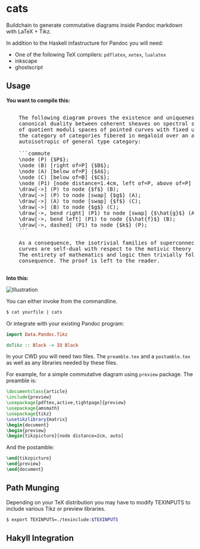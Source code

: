cats
====

Buildchain to generate commutative diagrams inside Pandoc markdown with LaTeX + Tikz.

In addition to the Haskell infastructure for Pandoc you will need:

* One of the following TeX compilers: ``pdflatex``, ``xetex``,  ``lualatex``
* inkscape
* ghostscript

Usage
-----

**You want to compile this:**

<pre>

    The following diagram proves the existence and uniqueness of the
    canonical duality between coherent sheaves on spectral sites of stacks
    of quotient moduli spaces of pointed curves with fixed ultragenus and
    the category of categories fibered in megaloid over an abelian smooth
    autoisotropic of general type category:

    ```commute
    \node (P) {$P$};
    \node (B) [right of=P] {$B$};
    \node (A) [below of=P] {$A$};
    \node (C) [below of=B] {$C$};
    \node (P1) [node distance=1.4cm, left of=P, above of=P] {$\hat{P}$};
    \draw[->] (P) to node {$f$} (B);
    \draw[->] (P) to node [swap] {$g$} (A);
    \draw[->] (A) to node [swap] {$f$} (C);
    \draw[->] (B) to node {$g$} (C);
    \draw[->, bend right] (P1) to node [swap] {$\hat{g}$} (A);
    \draw[->, bend left] (P1) to node {$\hat{f}$} (B);
    \draw[->, dashed] (P1) to node {$k$} (P);
    ```

    As a consequence, the isotrivial families of superconnected unimodular
    curves are self-dual with respect to the motivic theory of ultrafilters.
    The entirety of mathematics and logic then trivially follows as a
    consequence. The proof is left to the reader.

</pre>

**Into this:**

![Illustration](https://github.com/sdiehl/cats/raw/master/misc/screenshot.png)

You can either invoke from the commandline.

```bash
$ cat yourfile | cats
```

Or integrate with your existing Pandoc program:

```haskell
import Data.Pandoc.Tikz

doTikz :: Block -> IO Block
```
In your CWD you will need two files. The ``preamble.tex`` and a
``postamble.tex`` as well as any libraries needed by these files.

For example, for a simple commutative diagram using ``preview`` package.
The preamble is:

```tex
\documentclass{article}
\include{preview}
\usepackage[pdftex,active,tightpage]{preview}
\usepackage{amsmath}
\usepackage{tikz}
\usetikzlibrary{matrix}
\begin{document}
\begin{preview}
\begin{tikzpicture}[node distance=2cm, auto]
```

And the postamble:

```tex
\end{tikzpicture}
\end{preview}
\end{document}
```

Path Munging
------------

Depending on your TeX distribution you may have to modify
TEXINPUTS to include various Tikz or preview libraries.

```bash
$ export TEXINPUTS=./texinclude:$TEXINPUTS
```

Hakyll Integration
------------------
